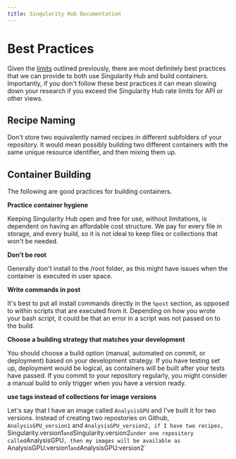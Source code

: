```yaml
---
title: Singularity Hub Documentation
---
```


# Best Practices

Given the [limits](limits) outlined previously, there are most definitely best
practices that we can provide to both use Singularity Hub and build containers.
Importantly, if you don't follow these best practices it can mean slowing down
your research if you exceed the Singularity Hub rate limits for API or other
views.


## Recipe Naming

Don't store two equivalently named recipes in different subfolders of your
repository. It would mean possibly building two different containers with the
same unique resource identifier, and then mixing them up.

## Container Building

The following are good practices for building containers.

**Practice container hygiene** 

Keeping Singularity Hub open and free for use, without limitations, is dependent on having an affordable cost structure. We pay for every file in storage, and every build, so it is not ideal to keep files or collections that won't be needed.

**Don't be root**

Generally don't install to the /root folder, as this might have issues when the 
container is executed in user space.

**Write commands in post**

It's best to put all install commands directly in the `%post` section, as opposed 
to within scripts that are executed from it. Depending on how you wrote your bash
script, it could be that an error in a script was not passed on to the build.

**Choose a building strategy that matches your development**

You should choose a build option (manual, automated on commit, or deployment)
based on your development strategy. If you have testing set up, deployment would
be logical, as containers will be built after your tests have passed. If you
commit to your repository regularly, you might consider a manual build to
only trigger when you have a version ready. 

**use tags instead of collections for image versions** 

Let's say that I have an image called `AnalysisGPU` and I've built it for two versions. Instead of creating two repostories on Github, `AnalysisGPU_version1` and `AnalysisGPU_version2, if I have two recipes, `Singularity.version1` and `Singularity.version2` under one repository called `AnalysisGPU`, then my images will be available as `AnalysisGPU:version1` and `AnalysisGPU:version2`
